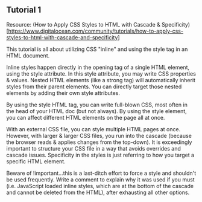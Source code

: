 Tutorial 1
----------

Resource: (How to Apply CSS Styles to HTML with Cascade & Specificity)[https://www.digitalocean.com/community/tutorials/how-to-apply-css-styles-to-html-with-cascade-and-specificity]

This tutorial is all about utilizing CSS "inline" and using the style tag in an HTML document. 

Inline styles happen directly in the opening tag of a single HTML element, using the style attribute. In this style attribute, you may write CSS properties & values. Nested HTML elements (like a strong tag) will automatically inherit styles from their parent elements. You can directly target those nested elements by adding their own style attributes. 

By using the style HTML tag, you can write full-blown CSS, most often in the head of your HTML doc (but not always). By using the style element, you can affect different HTML elements on the page all at once. 

With an external CSS file, you can style multiple HTML pages at once. However, with larger & larger CSS files, you run into the cascade (because the browser reads & applies changes from the top-down). It is exceedingly important to structure your CSS file in a way that avoids overrides and cascade issues. Specificity in the styles is just referring to how you target a specific HTML element. 

Beware of !important...this is a last-ditch effort to force a style and shouldn't be used frequently. Write a comment to explain why it was used if you must (i.e. JavaScript loaded inline styles, which are at the bottom of the cascade and cannot be deleted from the HTML), after exhausting all other options. 
